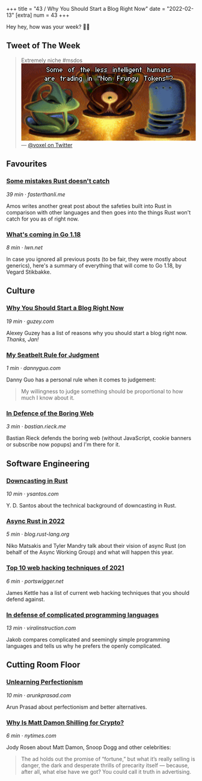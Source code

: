 +++
title = "43 / Why You Should Start a Blog Right Now"
date = "2022-02-13"
[extra]
num = 43
+++

Hey hey, how was your week? ✌🏻

## Tweet of The Week

> Extremely niche #msdos
> ![Three aliens talking, subtitle: Some of the less intelligent humans are trading in "Non Frungy Tokens"?](twitter_image.png)
> — [@voxel on Twitter](https://twitter.com/voxel/status/1492049780734050304)

## Favourites
### [Some mistakes Rust doesn't catch](https://fasterthanli.me/articles/some-mistakes-rust-doesnt-catch)
_39 min · fasterthanli.me_

Amos writes another great post about the safeties built into Rust in comparison with other languages and then goes into the things Rust won't catch for you as of right now.

### [What's coming in Go 1.18](https://lwn.net/SubscriberLink/883602/49e588e5d73cef84/)
_8 min · lwn.net_

In case you ignored all previous posts (to be fair, they were mostly about generics), here's a summary of everything that will come to Go 1.18, by Vegard Stikbakke.

## Culture
### [Why You Should Start a Blog Right Now](https://guzey.com/personal/why-have-a-blog/)
_19 min · guzey.com_

Alexey Guzey has a list of reasons why you should start a blog right now. _Thanks, Jan!_ 

### [My Seatbelt Rule for Judgment](https://www.dannyguo.com/blog/my-seatbelt-rule-for-judgment/)
_1 min · dannyguo.com_

Danny Guo has a personal rule when it comes to judgement:

> My willingness to judge something should be proportional to how much I know about it.

### [In Defence of the Boring Web](https://bastian.rieck.me/blog/posts/2022/boring/)
_3 min · bastian.rieck.me_

Bastian Rieck defends the boring web (without JavaScript, cookie banners or subscribe now popups) and I'm there for it.

## Software Engineering
### [Downcasting in Rust](https://ysantos.com/blog/downcast-rust)
_10 min · ysantos.com_

Y. D. Santos about the technical background of downcasting in Rust.

### [Async Rust in 2022](https://blog.rust-lang.org/inside-rust/2022/02/03/async-in-2022.html)
_5 min · blog.rust-lang.org_

Niko Matsakis and Tyler Mandry talk about their vision of async Rust (on behalf of the Async Working Group) and what will happen this year.

### [Top 10 web hacking techniques of 2021](https://portswigger.net/research/top-10-web-hacking-techniques-of-2021)
_6 min · portswigger.net_

James Kettle has a list of current web hacking techniques that you should defend against.

### [In defense of complicated programming languages](https://viralinstruction.com/posts/defense)
_13 min · viralinstruction.com_

Jakob compares complicated and seemingly simple programming languages and tells us why he prefers the openly complicated.

## Cutting Room Floor
### [Unlearning Perfectionism](https://arunkprasad.com/log/unlearning-perfectionism/)
_10 min · arunkprasad.com_

Arun Prasad about perfectionism and better alternatives.

### [Why Is Matt Damon Shilling for Crypto?](https://www.nytimes.com/2022/02/02/magazine/matt-damon-crypto.html)
_6 min · nytimes.com_

Jody Rosen about Matt Damon, Snoop Dogg and other celebrities:
> The ad holds out the promise of “fortune,” but what it’s really selling is danger, the dark and desperate thrills of precarity itself — because, after all, what else have we got? You could call it truth in advertising.